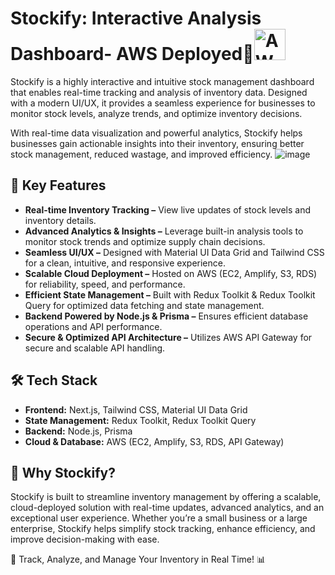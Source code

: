 
# Stockify: Interactive Analysis Dashboard- AWS Deployed🚀<img src="https://upload.wikimedia.org/wikipedia/commons/9/93/Amazon_Web_Services_Logo.svg" alt="AWS Logo" width="50">
Stockify is a highly interactive and intuitive stock management dashboard that enables real-time tracking and analysis of inventory data. Designed with a modern UI/UX, it provides a seamless experience for businesses to monitor stock levels, analyze trends, and optimize inventory decisions.

With real-time data visualization and powerful analytics, Stockify helps businesses gain actionable insights into their inventory, ensuring better stock management, reduced wastage, and improved efficiency.
![image](https://github.com/user-attachments/assets/91590e1d-3e7f-46ac-bf1e-6882f9aa78fa)

## 🌟 Key Features
- **Real-time Inventory Tracking –** View live updates of stock levels and inventory details.
- **Advanced Analytics & Insights –** Leverage built-in analysis tools to monitor stock trends and optimize supply chain decisions.
- **Seamless UI/UX –** Designed with Material UI Data Grid and Tailwind CSS for a clean, intuitive, and responsive experience.
- **Scalable Cloud Deployment –** Hosted on AWS (EC2, Amplify, S3, RDS) for reliability, speed, and performance.
- **Efficient State Management –** Built with Redux Toolkit & Redux Toolkit Query for optimized data fetching and state management.
- **Backend Powered by Node.js & Prisma –** Ensures efficient database operations and API performance.
- **Secure & Optimized API Architecture –** Utilizes AWS API Gateway for secure and scalable API handling.

## 🛠 Tech Stack
- **Frontend:** Next.js, Tailwind CSS, Material UI Data Grid
- **State Management:** Redux Toolkit, Redux Toolkit Query
- **Backend:** Node.js, Prisma
- **Cloud & Database:** AWS (EC2, Amplify, S3, RDS, API Gateway)
## 🚀 Why Stockify?
Stockify is built to streamline inventory management by offering a scalable, cloud-deployed solution with real-time updates, advanced analytics, and an exceptional user experience. Whether you’re a small business or a large enterprise, Stockify helps simplify stock tracking, enhance efficiency, and improve decision-making with ease.

🔹 Track, Analyze, and Manage Your Inventory in Real Time! 📊

